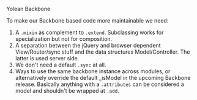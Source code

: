 Yolean Backbone

To make our Backbone based code more maintainable we need:
 1. A `.mixin` as complement to `.extend`. Subclassing works for specialization but not for composition.
 2. A separation between the jQuery and browser dependent View/Router/sync stuff and the data structures Model/Controller. The latter is used server side.
 3. We don't need a default `.sync` at all.
 4. Ways to use the same backbone instance across modules, or alternatively override the default _isModel in the upcoming Backbone release. Basically anything with a `.attributes` can be considered a model and shouldn't be wrapped at `.add`.
